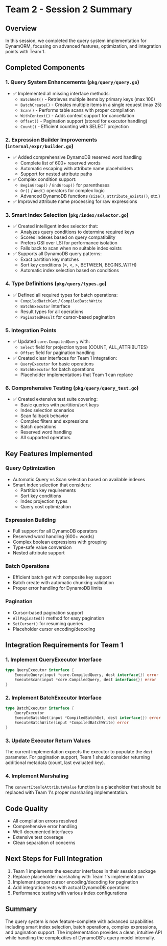 # Team 2 - Session 2 Summary

## Overview
In this session, we completed the query system implementation for DynamORM, focusing on advanced features, optimization, and integration points with Team 1.

## Completed Components

### 1. Query System Enhancements (`pkg/query/query.go`)
- ✅ Implemented all missing interface methods:
  - `BatchGet()` - Retrieves multiple items by primary keys (max 100)
  - `BatchCreate()` - Creates multiple items in a single request (max 25)
  - `Scan()` - Performs table scans with proper compilation
  - `WithContext()` - Adds context support for cancellation
  - `Offset()` - Pagination support (stored for executor handling)
  - `Count()` - Efficient counting with SELECT projection

### 2. Expression Builder Improvements (`internal/expr/builder.go`)
- ✅ Added comprehensive DynamoDB reserved word handling
  - Complete list of 600+ reserved words
  - Automatic escaping with attribute name placeholders
  - Support for nested attribute paths
- ✅ Complex condition support:
  - `BeginGroup()` / `EndGroup()` for parentheses
  - `Or()` / `And()` operators for complex logic
  - Advanced DynamoDB functions (`size()`, `attribute_exists()`, etc.)
- ✅ Improved attribute name processing for raw expressions

### 3. Smart Index Selection (`pkg/index/selector.go`)
- ✅ Created intelligent index selector that:
  - Analyzes query conditions to determine required keys
  - Scores indexes based on query compatibility
  - Prefers GSI over LSI for performance isolation
  - Falls back to scan when no suitable index exists
- ✅ Supports all DynamoDB query patterns:
  - Exact partition key matches
  - Sort key conditions (=, <, >, BETWEEN, BEGINS_WITH)
  - Automatic index selection based on conditions

### 4. Type Definitions (`pkg/query/types.go`)
- ✅ Defined all required types for batch operations:
  - `CompiledBatchGet` / `CompiledBatchWrite`
  - `BatchExecutor` interface
  - Result types for all operations
  - `PaginatedResult` for cursor-based pagination

### 5. Integration Points
- ✅ Updated `core.CompiledQuery` with:
  - `Select` field for projection types (COUNT, ALL_ATTRIBUTES)
  - `Offset` field for pagination handling
- ✅ Created clear interfaces for Team 1 integration:
  - `QueryExecutor` for basic operations
  - `BatchExecutor` for batch operations
  - Placeholder implementations that Team 1 can replace

### 6. Comprehensive Testing (`pkg/query/query_test.go`)
- ✅ Created extensive test suite covering:
  - Basic queries with partition/sort keys
  - Index selection scenarios
  - Scan fallback behavior
  - Complex filters and expressions
  - Batch operations
  - Reserved word handling
  - All supported operators

## Key Features Implemented

### Query Optimization
- Automatic Query vs Scan selection based on available indexes
- Smart index selection that considers:
  - Partition key requirements
  - Sort key conditions
  - Index projection types
  - Query cost optimization

### Expression Building
- Full support for all DynamoDB operators
- Reserved word handling (600+ words)
- Complex boolean expressions with grouping
- Type-safe value conversion
- Nested attribute support

### Batch Operations
- Efficient batch get with composite key support
- Batch create with automatic chunking validation
- Proper error handling for DynamoDB limits

### Pagination
- Cursor-based pagination support
- `AllPaginated()` method for easy pagination
- `SetCursor()` for resuming queries
- Placeholder cursor encoding/decoding

## Integration Requirements for Team 1

### 1. Implement QueryExecutor Interface
```go
type QueryExecutor interface {
    ExecuteQuery(input *core.CompiledQuery, dest interface{}) error
    ExecuteScan(input *core.CompiledQuery, dest interface{}) error
}
```

### 2. Implement BatchExecutor Interface
```go
type BatchExecutor interface {
    QueryExecutor
    ExecuteBatchGet(input *CompiledBatchGet, dest interface{}) error
    ExecuteBatchWrite(input *CompiledBatchWrite) error
}
```

### 3. Update Executor Return Values
The current implementation expects the executor to populate the `dest` parameter. For pagination support, Team 1 should consider returning additional metadata (count, last evaluated key).

### 4. Implement Marshaling
The `convertItemToAttributeValue` function is a placeholder that should be replaced with Team 1's proper marshaling implementation.

## Code Quality
- All compilation errors resolved
- Comprehensive error handling
- Well-documented interfaces
- Extensive test coverage
- Clean separation of concerns

## Next Steps for Full Integration
1. Team 1 implements the executor interfaces in their session package
2. Replace placeholder marshaling with Team 1's implementation
3. Implement proper cursor encoding/decoding for pagination
4. Add integration tests with actual DynamoDB operations
5. Performance testing with various index configurations

## Summary
The query system is now feature-complete with advanced capabilities including smart index selection, batch operations, complex expressions, and pagination support. The implementation provides a clean, intuitive API while handling the complexities of DynamoDB's query model internally. 